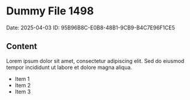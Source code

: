 # Dummy File 1498

Date: 2025-04-03
ID: 95B96B8C-E0B8-48B1-9CB9-B4C7E96F1CE5

## Content

Lorem ipsum dolor sit amet, consectetur adipiscing elit.
Sed do eiusmod tempor incididunt ut labore et dolore magna aliqua.

* Item 1
* Item 2
* Item 3


